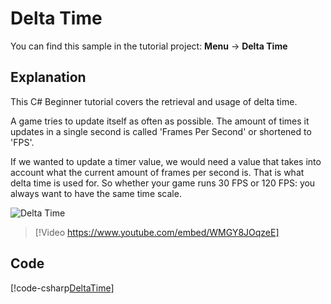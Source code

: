 # Delta Time
You can find this sample in the tutorial project: **Menu** &rarr; **Delta Time** 

## Explanation
This C# Beginner tutorial covers the retrieval and usage of delta time.

A game tries to update itself as often as possible. The amount of times it updates in a single second is called 'Frames Per Second' or shortened to 'FPS'.

If we wanted to update a timer value, we would need a value that takes into account what the current amount of frames per second is. That is what delta time is used for. So whether your game runs 30 FPS or 120 FPS: you always want to have the same time scale.

![Delta Time](media/deltatime.webp)

> [!Video https://www.youtube.com/embed/WMGY8JOqzeE]

## Code
[!code-csharp[DeltaTime](../../../../stride/samples/Tutorials/CSharpBeginner/CSharpBeginner/CSharpBeginner.Game/Code/DeltaTimeDemo.cs)]
